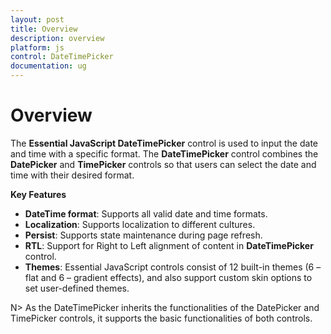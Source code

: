 ```yaml
---
layout: post
title: Overview
description: overview
platform: js
control: DateTimePicker
documentation: ug
---
```


# Overview

The **Essential JavaScript DateTimePicker** control is used to input the date and time with a specific format. The **DateTimePicker** control combines the **DatePicker** and **TimePicker** controls so that users can select the date and time with their desired format.

**Key Features**

* **DateTime format**: Supports all valid date and time formats.
* **Localization**: Supports localization to different cultures.
* **Persist**: Supports state maintenance during page refresh.
* **RTL**: Support for Right to Left alignment of content in **DateTimePicker** control.
* **Themes**: Essential JavaScript controls consist of 12 built-in themes (6 – flat and 6 – gradient effects), and also support custom skin options to set user-defined themes.

N> As the DateTimePicker inherits the functionalities of the DatePicker and TimePicker controls, it supports the basic functionalities of both controls.



